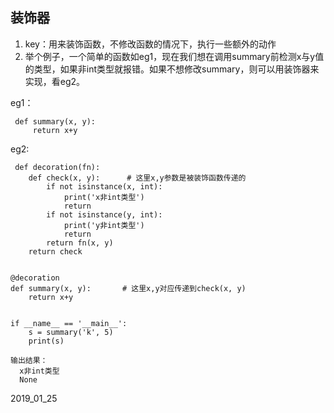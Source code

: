 ## 装饰器
 1. key：用来装饰函数，不修改函数的情况下，执行一些额外的动作
 2. 举个例子，一个简单的函数如eg1，现在我们想在调用summary前检测x与y值的类型，如果非int类型就报错。如果不想修改summary，则可以用装饰器来实现，看eg2。

eg1：

     def summary(x, y):
         return x+y
eg2:

     def decoration(fn):
	    def check(x, y):      # 这里x,y参数是被装饰函数传递的
	        if not isinstance(x, int):
	            print('x非int类型')
	            return
	        if not isinstance(y, int):
	            print('y非int类型')
	            return
	        return fn(x, y)
	    return check


	@decoration
	def summary(x, y):       # 这里x,y对应传递到check(x, y)
	    return x+y


    if __name__ == '__main__':
	    s = summary('k', 5)
	    print(s)

    输出结果：
      x非int类型
      None


2019_01_25
